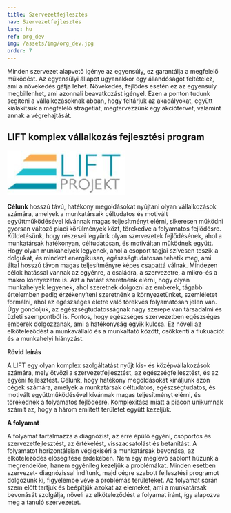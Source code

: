 ```yaml
---
title: Szervezetfejlesztés
nav: Szervezetfejlesztés
lang: hu
ref: org_dev
img: /assets/img/org_dev.jpg
order: 7
---
```


Minden szervezet alapvető igénye az egyensúly, ez garantálja a megfelelő működést. Az egyensúlyi állapot ugyanakkor egy állandóságot feltételez, ami a növekedés gátja lehet. Növekedés, fejlődés esetén ez az egyensúly megbillenhet, ami azonnali beavatkozást igényel. Ezen a ponton tudunk segíteni a vállalkozásoknak abban, hogy feltárjuk az akadályokat, együtt kialakítsuk a megfelelő stragétiát, megtervezzünk egy akciótervet, valamint annak a végrehajtását.

## __LIFT komplex vállalkozás fejlesztési program__

![LIFT](assets/img/LIFT.jpg)

__Célunk__ hosszú távú, hatékony megoldásokat nyújtani olyan vállalkozások számára, amelyek a munkatársaik céltudatos és motivált együttműködésével kívánnak magas teljesítményt elérni, sikeresen működni gyorsan változó piaci körülmények közt, törekedve a folyamatos fejlődésre.
Küldetésünk, hogy részesei legyünk olyan szervezetek fejlődésének, ahol a munkatársak hatékonyan, céltudatosan, és motiváltan működnek együtt. Hogy olyan munkahelyek legyenek, ahol a csoport tagjai szívesen teszik a dolgukat, és mindezt energikusan, egészségtudatosan tehetik meg, ami által hosszú távon magas teljesítményre képes csapattá válnak. Mindezen célok hatással vannak az egyénre, a családra, a szervezetre, a mikro-és a makro környezetre is. Azt a hatást szeretnénk elérni, hogy olyan munkahelyek legyenek, ahol szeretnek dolgozni az emberek, tágabb értelemben pedig érzékenyíteni szeretnénk a környezetünket, szemléletet formálni, ahol az egészséges életre való törekvés folyamatosan jelen van.
Úgy gondoljuk, az egészségtudatosságnak nagy szerepe van társadalmi és üzleti szempontból is. Fontos, hogy egészséges szervezetben egészséges emberek dolgozzanak, ami a hatékonyság egyik kulcsa. Ez növeli az elköteleződést a munkavállaló és a munkáltató között, csökkenti a flukuációt és a munkahelyi hiányzást.

__Rövid leírás__

A LIFT egy olyan komplex szolgáltatást nyújt kis- és középvállakozások számára, mely ötvözi a szervezetfejlesztést, az egészségfejlesztést, és az egyéni fejlesztést. Célunk, hogy hatékony megoldásokat kínáljunk azon cégek számára, amelyek a munkatársak céltudatos, egészségtudatos, és motivált együttműködésével kívánnak magas teljesítményt elérni, és törekednek a folyamatos fejlődésre.
Komplexitása miatt a piacon unikumnak számít az, hogy a három említett területet együtt kezeljük.

__A folyamat__

A folyamat tartalmazza a diagnózist, az erre épülő egyéni, csoportos és szervezetfejlesztést, az értékelést, visszacsatolást és betanítást. A folyamatot horizontálsian végigkíséri a munkatársak bevonása, az elköteleződés elősegítése érdekében. Nem egy meglevő sablont húzunk a megrendelőre, hanem egyénileg kezeljük a problémákat. Minden esetben szervezet- diagnózissal indítunk, majd cégre szabott fejlesztési programot dolgozunk ki, figyelembe véve a problémás területeket.  Az folyamat során szem előtt tartjuk és beépítjük azokat az elemeket, ami a munkatársak bevonását szolgálja, növeli az elköteleződést a folyamat iránt, így alapozva meg a tanuló szervezetet.

